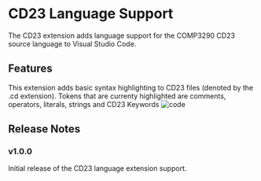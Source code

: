 # CD23 Language Support

The CD23 extension adds language support for the COMP3290 CD23 source language to Visual Studio Code.

## Features

This extension adds basic syntax highlighting to CD23 files (denoted by the .cd extension). Tokens that are currenty highlighted are comments, operators, literals, strings and CD23 Keywords
![code](https://github.com/swiftwombat-uni/COMP3290-SourceHighlighting/assets/61484083/51a75b65-ecd1-4b1d-b32b-aef5641b303d)

## Release Notes

### v1.0.0
Initial release of the CD23 language extension support.
